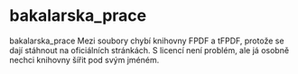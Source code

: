 # bakalarska_prace
bakalarska_prace
Mezi soubory chybí knihovny FPDF a tFPDF, protože se dají stáhnout na oficiálních stránkách. S licencí není problém, ale já osobně nechci knihovny šířit pod svým jméném.
